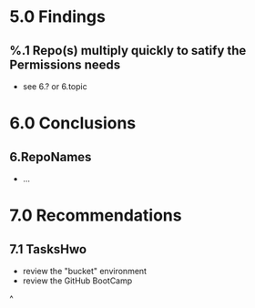 # 5.0 Findings

## %.1 Repo(s) multiply quickly to satify the Permissions needs
* see 6.? or 6.topic

# 6.0 Conclusions

## 6.RepoNames
* ...

# 7.0 Recommendations
## 7.1 TasksHwo
* review the "bucket" environment
* review the GitHub BootCamp

^
